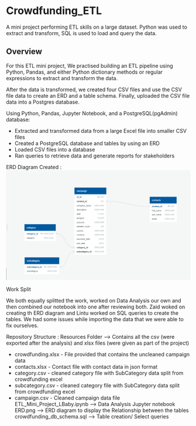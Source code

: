 # Crowdfunding_ETL

A mini project performing ETL skills on a large dataset. Python was used to extract and transform, SQL is used to load and query the data.

## Overview 

For this ETL mini project, We practised building an ETL pipeline using Python, Pandas, and either Python dictionary methods or regular expressions to extract and transform the data.

After the data is transformed, we created four CSV files and use the CSV file data to create an ERD and a table schema. Finally, uploaded the CSV file data into a Postgres database.

Using Python, Pandas, Jupyter Notebook, and a PostgreSQL(pgAdmin) database:

 * Extracted and transformed data from a large Excel file into smaller CSV files
 * Created a PostgreSQL database and tables by using an ERD
 * Loaded CSV files into a database
 * Ran queries to retrieve data and generate reports for stakeholders

 ERD Diagram Created :
 ![ERD](ERD.png)
 
 Work Split
 
 We both equally splitted the work, worked on Data Analysis our own and then combined our notebook into one after reviewing both. 
 Zaid woked on creating th ERD diagram and Lintu worked on SQL queries to create the tables. We had some issues while importing the data that we were able to fix ourselves.
 
 Repository Structure : 
 Resources Folder --> Contains all the csv (were exported after the analysis) and xlsx files (were given as part of the project)
  * crowdfunding.xlsx - File provided that contains the uncleaned campaign data
  * contacts.xlsx - Contact file with contact data in json format
  * category.csv - cleaned category file with SubCategory data split from crowdfunding excel
  * subcategory.csv - cleaned category file with SubCategory data split from crowdfunding excel
  * campaign.csv - Cleaned campaign data file
 ETL_Mini_Project_LBaby.ipynb --> Data Analysis Jupyter notebook
 ERD.png --> ERD diagram to display the Relationship between the tables
 crowdfunding_db_schema.sql --> Table creation/ Select queries
